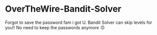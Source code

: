 # OverTheWire-Bandit-Solver
Forgot to save the password fam i got U. Bandit Solver can skip levels for you!! No need to keep the passwords anymore :D 
